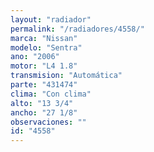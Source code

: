 ```yaml
---
layout: "radiador"
permalink: "/radiadores/4558/"
marca: "Nissan"
modelo: "Sentra"
ano: "2006"
motor: "L4 1.8"
transmision: "Automática"
parte: "431474"
clima: "Con clima"
alto: "13 3/4"
ancho: "27 1/8"
observaciones: ""
id: "4558"
---
```


